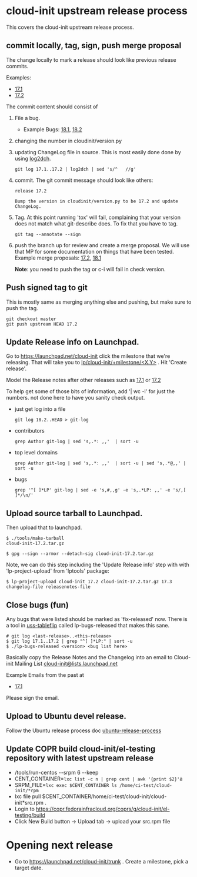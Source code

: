# cloud-init upstream release process

This covers the cloud-init upstream release process.

## commit locally, tag, sign, push merge proposal
The change locally to mark a release should look like previous release
commits.

Examples:

 * [17.1](https://git.launchpad.net/cloud-init/commit/?id=17.1)
 * [17.2](https://git.launchpad.net/cloud-init/commit/?id=17.1)
 
The commit content should consist of

 1. File a bug.
 
    * Example Bugs: [18.1](https://pad.lv/1751145), [18.2](https://bugs.launchpad.net/bugs/1759318)
 
 2. changing the number in cloudinit/version.py
 3. updating ChangeLog file in source.
    This is most easily done done by using [log2dch](https://gist.github.com/smoser/813c84bc7a79efc75d3f7fc2f383f12f).
    
        git log 17.1..17.2 | log2dch | sed 's/^   //g'
        
 4. commit.  The git commit message should look like others:

        release 17.2
        
        Bump the version in cloudinit/version.py to be 17.2 and update ChangeLog.
        
 5. Tag.  At this point running 'tox' will fail, complaining that your version does not match what git-describe does.  To fix that you have to tag.

        git tag --annotate --sign

 6. push the branch up for review and create a merge proposal.  We will use that MP for some documentation on things that have been tested.
    Example merge proposals: [17.2](https://code.launchpad.net/~smoser/cloud-init/+git/cloud-init/+merge/335233), [18.1](https://code.launchpad.net/~smoser/cloud-init/+git/cloud-init/+merge/338588)
    
    **Note**: you need to push the tag or c-i will fail in check version.
    
## Push signed tag to git
This is mostly same as merging anything else and pushing, but make sure to push the tag.

    git checkout master
    git push upstream HEAD 17.2
    
## Update Release info on Launchpad.
Go to https://launchpad.net/cloud-init click the milestone that we're releasing.  That will take you to [lp/cloud-init/+milestone/<X.Y>](http://launchpad.net/cloud-init/+milestone/17.2) .  Hit 'Create release'.

 Model the Release notes after other releases such as [17.1](https://launchpad.net/cloud-init/+milestone/17.1/) or [17.2](https://launchpad.net/cloud-init/+milestone/17.2)

To help get some of those bits of information, add '| wc -l' for just the numbers. not done here to have you sanity check output.

  * just get log into a file

        git log 18.2..HEAD > git-log

  * contributors

        grep Author git-log | sed 's,.*: ,,'  | sort -u

  * top level domains

        grep Author git-log | sed 's,.*: ,,'  | sort -u | sed 's,.*@,,' | sort -u

  * bugs

        grep '^[ ]*LP' git-log | sed -e 's,#,,g' -e 's,.*LP: ,,' -e 's/,[ ]*/\n/'


## Upload source tarball to Launchpad.
Then upload that to launchpad.  
    
    $ ./tools/make-tarball 
    cloud-init-17.2.tar.gz
    
    $ gpg --sign --armor --detach-sig cloud-init-17.2.tar.gz


Note, we can do this step including the 'Update Release info' step with with 'lp-project-upload' from 'lptools' package:


    $ lp-project-upload cloud-init 17.2 cloud-init-17.2.tar.gz 17.3 changelog-file releasenotes-file
    
    
## Close bugs (fun)
Any bugs that were listed should be marked as 'fix-released' now.
There is a tool in [uss-tableflip](https://github.com/CanonicalLtd/uss-tableflip) called lp-bugs-released that makes this sane.

    # git log <last-release>..<this-release>
    $ git log 17.1..17.2 | grep "^[ ]*LP:" | sort -u
    $ ./lp-bugs-released <version> <bug list here>
 
Basically copy the Release Notes and the Changelog into an email to
Cloud-init Mailing List <cloud-init@lists.launchpad.net>
   
Example Emails from the past at

 * [17.1](https://lists.launchpad.net/cloud-init/msg00106.html)
 
Please sign the email.
 

## Upload to Ubuntu devel release.
Follow the Ubuntu release process doc [ubuntu-release-process](https://gist.github.com/smoser/6391b854e6a80475aac473bba4ef0310#file-ubuntu-release-process-md)

## Update COPR build cloud-init/el-testing repository with latest upstream release
 * /tools/run-centos --srpm 6 --keep
 * CENT_CONTAINER=`lxc list -c n | grep cent | awk '{print $2}'`a
 * SRPM_FILE=`lxc exec $CENT_CONTAINER ls /home/ci-test/cloud-init/*rpm`
 * lxc file pull $CENT_CONTAINER/home/ci-test/cloud-init/cloud-init\*src.rpm .
 * Login to https://copr.fedorainfracloud.org/coprs/g/cloud-init/el-testing/build
 * Click New Build button -> Upload tab -> upload your src.rpm file


# Opening next release

  * Go to https://launchpad.net/cloud-init/trunk . Create a milestone, pick a target date.
